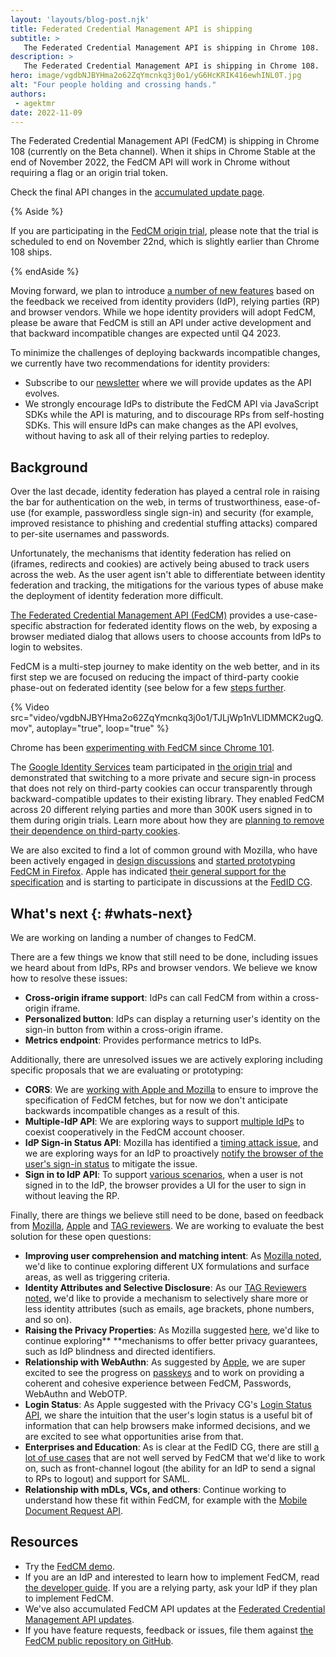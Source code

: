 ```yaml
---
layout: 'layouts/blog-post.njk'
title: Federated Credential Management API is shipping
subtitle: >
   The Federated Credential Management API is shipping in Chrome 108.
description: >
   The Federated Credential Management API is shipping in Chrome 108.
hero: image/vgdbNJBYHma2o62ZqYmcnkq3j0o1/yG6HcKRIK416ewhINL0T.jpg
alt: "Four people holding and crossing hands."
authors:
 - agektmr
date: 2022-11-09
---
```


The Federated Credential Management API (FedCM) is shipping in Chrome 108 (currently on the Beta channel). When it ships in Chrome Stable at the end of November 2022, the FedCM API will work in Chrome without requiring a flag or an origin trial token.

Check the final API changes in the [accumulated update page](docs/privacy-sandbox/fedcm-updates).

{% Aside %}

If you are participating in the [FedCM origin trial](/origintrials/#/register_trial/3977804370874990593), please note that the trial is scheduled to end on November 22nd, which is slightly earlier than Chrome 108 ships.

{% endAside %}


Moving forward, we plan to introduce [a number of new
features](#whats-next) based on the feedback we received from
identity providers (IdP), relying parties (RP) and browser vendors. While we
hope identity providers will adopt FedCM, please be aware that FedCM is still an
API under active development and that backward incompatible changes are expected
until Q4 2023.

To minimize the challenges of deploying backwards incompatible changes, we
currently have two recommendations for identity providers:

-   Subscribe to our
    [newsletter](https://groups.google.com/g/fedcm-developer-newsletter) where
    we will provide updates as the API evolves.
-   We strongly encourage IdPs to distribute the FedCM API via JavaScript
    SDKs while the API is maturing, and to discourage RPs from self-hosting
    SDKs. This will ensure IdPs can make changes as the API evolves, without
    having to ask all of their relying parties to redeploy.

## Background

Over the last decade, identity federation has played a central role in raising
the bar for authentication on the web, in terms of trustworthiness, ease-of-use
(for example, passwordless single sign-in) and security (for example, improved
resistance to phishing and credential stuffing attacks) compared to per-site
usernames and passwords.

Unfortunately, the mechanisms that identity federation has relied on (iframes,
redirects and cookies) are actively being abused to track users across the web.
As the user agent isn't able to differentiate between identity federation and
tracking, the mitigations for the various types of abuse make the deployment of
identity federation more difficult.

[The Federated Credential Management API (FedCM)](https://fedidcg.github.io/FedCM/)
provides a use-case-specific abstraction for federated identity flows on the
web, by exposing a browser mediated dialog that allows users to choose accounts
from IdPs to login to websites.

FedCM is a multi-step journey to make identity on the web better, and in its
first step we are focused on reducing the impact of third-party cookie phase-out
on federated identity (see below for a few [steps
further](#whats-next).



{% Video src="video/vgdbNJBYHma2o62ZqYmcnkq3j0o1/TJLjWp1nVLlDMMCK2ugQ.mov", autoplay="true", loop="true" %}


Chrome has been
[experimenting with FedCM since Chrome 101](/origintrials/#/register_trial/3977804370874990593).

The
[Google Identity Services](https://developers.google.com/identity/gsi/web/guides/overview)
team participated in
[the origin trial](/docs/web-platform/origin-trials/)
and demonstrated that switching to a more private and secure sign-in process
that does not rely on third-party cookies can occur transparently through
backward-compatible updates to their existing library. They enabled FedCM across
20 different relying parties and more than 300K users signed in to them during
origin trials. Learn more about how they are
[planning to remove their dependence on third-party cookies](https://developers.google.com/identity/gsi/web/guides/supported-browsers#third-party_cookies).

We are also excited to find a lot of common ground with Mozilla, who have been
actively engaged in [design
discussions](https://github.com/fedidcg/FedCM/issues) and
[started prototyping FedCM in Firefox](https://bugzilla.mozilla.org/show_bug.cgi?id=1782066).
Apple has indicated
[their general support for the specification](https://lists.webkit.org/pipermail/webkit-dev/2022-March/032162.html)
and is starting to participate in discussions at the [FedID
CG](https://www.w3.org/community/fed-id/).

## What's next {: #whats-next}

We are working on landing a number of changes to FedCM.

There are a few things we know that still need to be done, including issues we
heard about from IdPs, RPs and browser vendors. We believe we know how to
resolve these issues:

-   **Cross-origin iframe support**: IdPs can call FedCM from within a
    cross-origin iframe.
-   **Personalized button**: IdPs can display a returning user's identity on
    the sign-in button from within a cross-origin iframe.
-   **Metrics endpoint**: Provides performance metrics to IdPs.

Additionally, there are unresolved issues we are actively exploring including
specific proposals that we are evaluating or prototyping:

-   **CORS**: We are [working with Apple and
    Mozilla](https://github.com/fedidcg/FedCM/issues/320) to ensure to improve
    the specification of FedCM fetches, but for now we don't anticipate
    backwards incompatible changes as a result of this.
-   **Multiple-IdP API**: We are exploring ways to support [multiple
    IdPs](https://github.com/fedidcg/FedCM/issues/319) to coexist cooperatively
    in the FedCM account chooser.
-   **IdP Sign-in Status API**: Mozilla has identified a [timing attack
    issue](https://github.com/fedidcg/FedCM/issues/230), and we are exploring
    ways for an IdP to proactively
    [notify the browser of the user's sign-in status](https://fedidcg.github.io/FedCM/#the-idp-sign-in-status-api)
    to mitigate the issue.
-   **Sign in to IdP API**: To support [various
    scenarios](https://github.com/fedidcg/FedCM/issues/348), when a user is not
    signed in to the IdP, the browser provides a UI for the user to sign in
    without leaving the RP.

Finally, there are things we believe still need to be done, based on feedback
from
[Mozilla](https://github.com/mozilla/standards-positions/issues/618#issuecomment-1221964677),
[Apple](https://lists.webkit.org/pipermail/webkit-dev/2022-March/032162.html)
and
[TAG reviewers](https://github.com/w3ctag/design-reviews/issues/718#issue-1165654549).
We are working to evaluate the best solution for these open questions:

-   **Improving user comprehension and matching intent**: As
    [Mozilla noted](https://github.com/mozilla/standards-positions/issues/618#issuecomment-1221964677),
    we'd like to continue exploring different UX formulations and surface
    areas, as well as triggering criteria.
-   **Identity Attributes and Selective Disclosure**: As our
    [TAG Reviewers noted](https://github.com/w3ctag/design-reviews/issues/718#issuecomment-1171733526),
    we'd like to provide a mechanism to selectively share more or less identity
    attributes (such as emails, age brackets, phone numbers, and so on).
-   **Raising the Privacy Properties**: As Mozilla suggested
    [here](https://github.com/mozilla/standards-positions/issues/618#issuecomment-1221964677),
    we'd like to continue exploring** **mechanisms to offer better privacy
    guarantees, such as  IdP blindness and directed identifiers.
-   **Relationship with WebAuthn**: As suggested by
    [Apple](https://lists.webkit.org/pipermail/webkit-dev/2022-March/032162.html),
    we are super excited to see the progress on
    [passkeys](http://goo.gle/passkeys) and to work on providing a coherent and
    cohesive experience between FedCM, Passwords, WebAuthn and WebOTP.
-   **Login Status**: As Apple suggested with the Privacy CG's [Login Status
    API](https://github.com/privacycg/is-logged-in), we share the intuition
    that the user's login status is a useful bit of information that can help
    browsers make informed decisions, and we are excited to see what
    opportunities arise from that.
-   **Enterprises and Education**: As is clear at the FedID CG, there are
    still
    [a lot of use cases](https://github.com/fedidcg/use-case-library/blob/main/decision_tree_flows/login/Federated%20Login%20OIDC%20Oauth2%20Auth%20Code%20Flow.png)
    that are not well served by FedCM that we'd like to work on, such as
    front-channel logout (the ability for an IdP to send a signal to RPs to
    logout) and support for SAML.
-   **Relationship with mDLs, VCs, and others**: Continue working to understand how
    these fit within FedCM, for example with the
    [Mobile Document Request API](https://github.com/WICG/mobile-document-request-api).

## Resources

-   Try the [FedCM demo](https://fedcm-rp-demo.glitch.me/).
-   If you are an IdP and interested to learn how to implement FedCM, read
    [the developer guide](/docs/privacy-sandbox/fedcm/).
    If you are a relying party, ask your IdP if they plan to implement FedCM.
-   We've also accumulated FedCM API updates at the
    [Federated Credential Management API updates](/docs/privacy-sandbox/fedcm-updates/).
-   If you have feature requests, feedback or issues, file them against [the
    FedCM public repository on GitHub](https://github.com/fedidcg/FedCM/).